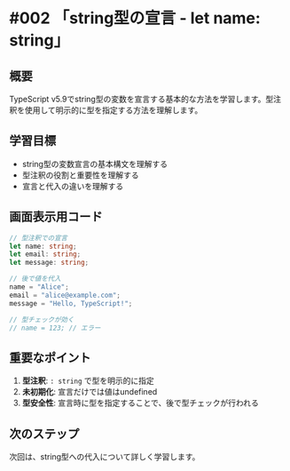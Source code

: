 # #002 「string型の宣言 - let name: string」

## 概要
TypeScript v5.9でstring型の変数を宣言する基本的な方法を学習します。型注釈を使用して明示的に型を指定する方法を理解します。

## 学習目標
- string型の変数宣言の基本構文を理解する
- 型注釈の役割と重要性を理解する
- 宣言と代入の違いを理解する

## 画面表示用コード

```typescript
// 型注釈での宣言
let name: string;
let email: string;
let message: string;

// 後で値を代入
name = "Alice";
email = "alice@example.com";
message = "Hello, TypeScript!";

// 型チェックが効く
// name = 123; // エラー
```

## 重要なポイント
1. **型注釈**: `: string` で型を明示的に指定
2. **未初期化**: 宣言だけでは値はundefined
3. **型安全性**: 宣言時に型を指定することで、後で型チェックが行われる

## 次のステップ
次回は、string型への代入について詳しく学習します。